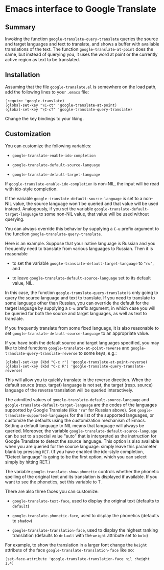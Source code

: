 # Emacs interface to Google Translate

## Summary

Invoking the function `google-translate-query-translate` queries the source and
target languages and text to translate, and shows a buffer with available
translations of the text.  The function `google-translate-at-point` does the
same, but instead of querying you, it uses the word at point or the currently
active region as text to be translated.

## Installation

Assuming that the file `google-translate.el` is somewhere on the
load path, add the following lines to your `.emacs` file:

    (require 'google-translate)
    (global-set-key "\C-ct" 'google-translate-at-point)
    (global-set-key "\C-cT" 'google-translate-query-translate)

Change the key bindings to your liking.


## Customization

You can customize the following variables:

- `google-translate-enable-ido-completion`

- `google-translate-default-source-language`

- `google-translate-default-target-language`

If `google-translate-enable-ido-completion` is non-NIL, the input
will be read with ido-style completion.

If the variable `google-translate-default-source-language` is set
to a non-NIL value, the source language won't be queried and that
value will be used instead.  Analogously, if you set the variable
`google-translate-default-target-language` to some non-NIL value,
that value will be used without querying.

You can always override this behavior by supplying a `C-u` prefix
argument to the function `google-translate-query-translate`.

Here is an example.  Suppose that your native language is Russian
and you frequently need to translate from various languages to
Russian.  Then it is reasonable

- to set the variable `google-translate-default-target-language`
  to `"ru"`, and

- to leave `google-translate-default-source-language` set to its
  default value, NIL.

In this case, the function `google-translate-query-translate` is
only going to query the source language and text to translate.
If you need to translate to some language other than Russian, you
can override the default for the target language by supplying a
`C-u` prefix argument, in which case you will be queried for both
the source and target languages, as well as text to translate.

If you frequently translate from some fixed language, it is also
reasonable to set `google-translate-default-source-language` to
an appropriate value.

If you have both the default source and target languages specified,
you may like to bind functions `google-translate-at-point-reverse`
and `google-translate-query-translate-reverse` to some keys, e.g.:

    (global-set-key (kbd "C-c r") 'google-translate-at-point-reverse)
    (global-set-key (kbd "C-c R") 'google-translate-query-translate-reverse)

This will allow you to quickly translate in the reverse direction.
When the default source (resp. target) language is not set, the
target (resp. source) language of the reverse translation will be
queried interactively.

The admitted values of `google-translate-default-source-language`
and `google-translate-default-target-language` are the codes of the
languages supported by Google Translate (like `"ru"` for Russian
above).  See `google-translate-supported-languages` for the list of
the supported languages, or customize the defaults using the
customization mechanism of Emacs.  Setting a default language to
NIL means that language will always be queried.  Moreover, the
variable `google-translate-default-source-language` can be set to a
special value "auto" that is interpreted as the instruction for
Google Translate to detect the source language.  This option is
also available when you are queried for the source language: simply
leave this parameter blank by pressing `RET`.  (If you have enabled
the ido-style completion, "Detect language" is going to be the
first option, which you can select simply by hitting RET.)

The variable `google-translate-show-phonetic` controls whether the
phonetic spelling of the original text and its translation is
displayed if available.  If you want to see the phonetics, set this
variable to T.

There are also three faces you can customize:

- `google-translate-text-face`, used to display the original text
  (defaults to `default`)

- `google-translate-phonetic-face`, used to display the phonetics
  (defaults to `shadow`)

- `google-translate-translation-face`, used to display the highest
  ranking translation (defaults to `default` with the `weight`
  attribute set to `bold`)

For example, to show the translation in a larger font change the
`height` attribute of the face `google-translate-translation-face`
like so:

    (set-face-attribute 'google-translate-translation-face nil :height 1.4)
